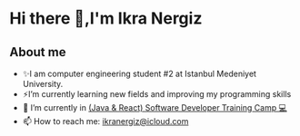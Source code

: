  # Hi there 👋,I'm Ikra Nergiz 
 ## About me
 
- ✨I am computer engineering student #2 at Istanbul Medeniyet University.
- ⚡I’m currently learning new fields and improving my programming skills
- 🌱 I’m currently in [(Java & React) Software Developer Training Camp 💻](https://www.kodlama.io/courses/enrolled/1332369)
- 📫 How to reach me: ikranergiz@icloud.com

